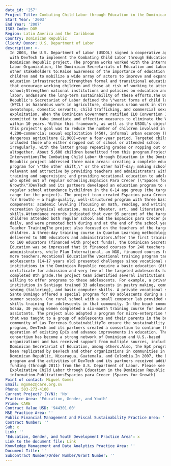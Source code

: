 ```yaml
---
data_id: '257'
Project Title: Combating Child Labor through Education in the Dominican Republic
Start Year: '2003'
End Year: '2007'
ISO3 Code: DOM
Region: Latin America and the Caribbean
Country: Dominican Republic
Client/ Donor: U.S. Department of Labor
description: >-
  In 2003, the U.S. Department of Labor (USDOL) signed a cooperative agreement
  with DevTech to implement the Combating Child Labor through Education in the
  Dominican Republic project. The program works worked with the International
  Labor Organization, the Dominican Secretariats of Education and Labor, and
  other stakeholders to:Raise awareness of the importance of education for all
  children and to mobilize a wide array of actors to improve and expand
  education infrastructures;Strengthen formal and transitional education systems
  that encourage working children and those at risk of working to attend
  school;Strengthen national institutions and policies on education and child
  labor; andEnsure the long-term sustainability of these efforts.The Dominican
  Republic's Secretariat of Labor defined the \"worst forms of child labor\"
  (WFCL) as hazardous work in agriculture, dangerous urban work in streets or
  sweatshops, domestic servants, child trafficking, and commercial sexual
  exploitation. When the Dominican Government ratified ILO Convention 182, it
  committed to take immediate and effective measures to eliminate the WFCL
  within 10 years. Within this framework, as well as the USDOL's objectives,
  this project's goal was to reduce the number of children involved in WFCL by
  4,200—commercial sexual exploitation (450), informal urban economy (850), and
  dangerous agriculture (2,900)—over a four-year period. Targeted children
  included those who either dropped out of school or attended school
  irregularly, with the latter group repeating grades or ropping out of school
  altogether. About 5,600 children benefitted from this program.Project
  InterventionsThe Combating Child Labor through Education in the Dominican
  Republic project addressed three main areas: creating a complete educational
  program for \"the other shift,\" or the other half-day; making school more
  relevant and attractive by providing teachers and administrators with special
  training and supervision; and providing vocational education to adolescents
  who opted out of regular schooling.Espacios Para Crecer (\"Spaces for
  Growth\")DevTech and its partners developed an education program to ensure
  regular school attendance bychildren in the 6-14 age group (the targed age
  range for the project). The project team created Espacios para Crecer (Spaces
  for Growth) – a high-quality, well-structured program with three basic
  components: academic leveling (focusing on math, reading, and writing),
  recreation (physical education, music, theater, art, and literature), and life
  skills.Attendance records indicated that over 95 percent of the targeted
  children attended both regular school and the Espacios para Crecer program
  daily, and were promoted both during and at the end of the school year.
  Teacher TrainingThe project also focused on the teachers of the targeted
  children. A three-day training course in Quantum Learning methodology was
  delivered to 500 educators and administrators.After the first training course
  to 160 educators (financed with project funds), the Dominican Secretariat of
  Education was so impressed that it financed courses for 240 teachers and
  administrators, while Plan International, an NGO, financed courses for 100
  more teachers.Vocational EducationThe vocational training program targeting
  adolescents (14–17 years old) presented challenges since vocational education
  institutions in the Dominican Republic require a basic education (8th grade)
  certificate for admission and very few of the targeted adolescents had
  completed 8th grade.The project team identified several institutions that were
  willing to offer programs to these adolescents. For example, a private
  institution in Santiago trained 33 adolescents in pastry making, commercial
  sewing (tailoring), and basic computer skills. A private vocational school in
  Santo Domingo offered a special program for 80 adolescents during a six-week
  summer session. One rural school with a small computer lab provided computer
  skills training for adolescents in that community. In the beach community of
  Sosúa, 30 young women completed a six-month training course for beauty salon
  assistants. The project also adapted a program for micro-enterprise training
  that was taught to a group of adolescents and their parents in the beach
  community of Las Terrenas.SustainabilityTo ensure the sustainability of the
  program, DevTech and its partners created a consortium to continue the
  operation of existing EpCs and advance improvements in education. The
  consortium has become a strong network of Dominican and U.S.-based
  organizations and has received support from multiple sources, including the
  Dominican Secretariat of Education, among others.Also, the EpC program has
  been replicated by DevTech and other organizations in communities in the
  Dominican Republic, Nicaragua, Guatemala, and Colombia.In 2007, the EpC
  program and the activities of DevTech and its partners received additional
  funding (through 2011) from the U.S. Department of Labor. Please see Combating
  Exploitative Child Labor through Education in the Dominican Republic for more
  information.PublicationsEspacios para Crecer (Spaces for Growth)
Point of contact: Miguel Gomez
Email: mgomez@care.org.sv
Phone: 503-273-4100
Current Project? (Y/N): 'No'
Practice Area: 'Education, Gender, and Youth'
Prime: CARE
Contract Value USD: '944301.00'
M&E Practice Area: ''
Public Financial Management and Fiscal Sustainability Practice Area: ''
Contract Number: ''
Sub: x
Link: ''
'Education, Gender, and Youth Development Practice Area': x
Link to the document file: Link
Knowledge Management and Data Analytics Practice Area: ''
Document Title: ''
Subcontract Number/Order Number/Grant Number: ''
---
```

